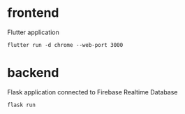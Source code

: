 # frontend

Flutter application
```
flutter run -d chrome --web-port 3000
```

# backend

Flask application connected to Firebase Realtime Database
```
flask run
```
